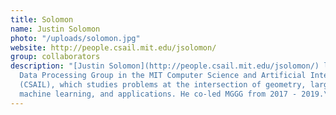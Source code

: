 ```yaml
---
title: Solomon
name: Justin Solomon
photo: "/uploads/solomon.jpg"
website: http://people.csail.mit.edu/jsolomon/
group: collaborators
description: "[Justin Solomon](http://people.csail.mit.edu/jsolomon/) leads the Geometric
  Data Processing Group in the MIT Computer Science and Artificial Intelligence Laboratory
  (CSAIL), which studies problems at the intersection of geometry, large-scale optimization,
  machine learning, and applications. He co-led MGGG from 2017 - 2019.\n"
---
```


